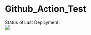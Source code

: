 # Github_Action_Test

Status of Last Deployment:<br>
<img src="https://github.com/Ikrini/Github_Action_Test/workflows/My-GitHubActions-Basics/badge.svg?branch=master"><br>


